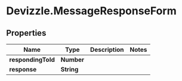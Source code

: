 # Devizzle.MessageResponseForm

## Properties
Name | Type | Description | Notes
------------ | ------------- | ------------- | -------------
**respondingToId** | **Number** |  | 
**response** | **String** |  | 
